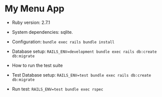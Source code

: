 # My Menu App

* Ruby version: 2.7.1

* System dependencies: sqlite.

* Configuration: `bundle exec rails bundle install`

* Database setup: `RAILS_ENV=development bundle exec rails db:create db:migrate`

* How to run the test suite

* Test Database setup: `RAILS_ENV=test bundle exec rails db:create db:migrate`

* Run test: `RAILS_ENV=test bundle exec rspec`

